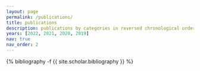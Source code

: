 ```yaml
---
layout: page
permalink: /publications/
title: publications
description: publications by categories in reversed chronological order. generated by jekyll-scholar.
years: [2022, 2021, 2020, 2019]
nav: true
nav_order: 2
---
```

<!-- _pages/publications.md -->
<div class="publications">

{% bibliography -f {{ site.scholar.bibliography }} %}

</div>
